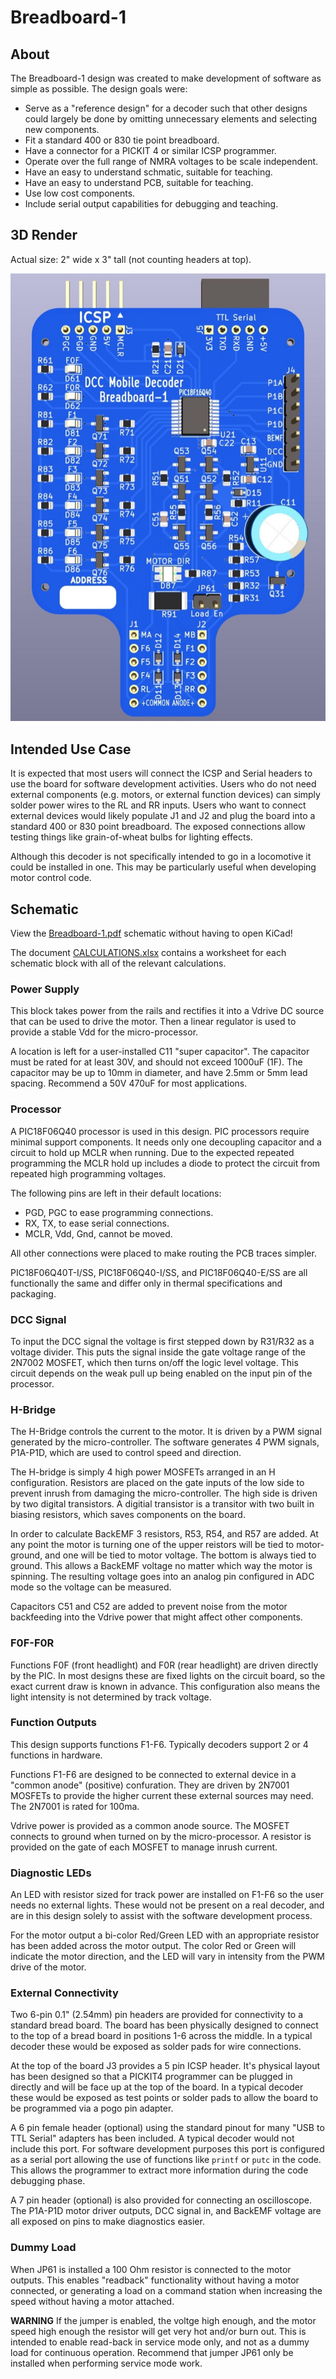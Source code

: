 # Breadboard-1

## About

The Breadboard-1 design was created to make development of software as
simple as possible.  The design goals were:

* Serve as a "reference design" for a decoder such that other designs
  could largely be done by omitting unnecessary elements and selecting
  new components.
* Fit a standard 400 or 830 tie point breadboard.
* Have a connector for a PICKIT 4 or similar ICSP programmer.
* Operate over the full range of NMRA voltages to be scale independent.
* Have an easy to understand schmatic, suitable for teaching.
* Have an easy to understand PCB, suitable for teaching.
* Use low cost components.
* Include serial output capabilities for debugging and teaching.

## 3D Render

Actual size: 2" wide x 3" tall (not counting headers at top).

![Breadboard-1 3D Render](Breadboard-1.jpg)

## Intended Use Case

It is expected that most users will connect the ICSP and Serial headers
to use the board for software development activities.  Users who do not 
need external components (e.g. motors, or external function devices) can
simply solder power wires to the RL and RR inputs.  Users who want to
connect external devices would likely populate J1 and J2 and plug the
board into a standard 400 or 830 point breadboard.  The exposed connections
allow testing things like grain-of-wheat bulbs for lighting effects.

Although this decoder is not specifically intended to go in a locomotive
it could be installed in one.  This may be particularly useful when developing
motor control code.

## Schematic

View the [Breadboard-1.pdf](Breadboard-1.pdf) schematic without
having to open KiCad!

The document [CALCULATIONS.xlsx](CALCULATIONS.xlsx) contains a worksheet
for each schematic block with all of the relevant calculations.

### Power Supply

This block takes power from the rails and rectifies it into a 
Vdrive DC source that can be used to drive the motor.  Then a
linear regulator is used to provide a stable Vdd for the micro-processor.

A location is left for a user-installed C11 "super capacitor".  The capacitor
must be rated for at least 30V, and should not exceed 1000uF (1F).  The capacitor
may be up to 10mm in diameter, and have 2.5mm or 5mm lead spacing.  Recommend
a 50V 470uF for most applications.

### Processor

A PIC18F06Q40 processor is used in this design.  PIC processors
require minimal support components.  It needs only one decoupling
capacitor and a circuit to hold up MCLR when running.  Due to the
expected repeated programming the MCLR hold up includes a diode
to protect the circuit from repeated high programming voltages.

The following pins are left in their default locations:

- PGD, PGC to ease programming connections.
- RX, TX, to ease serial connections.
- MCLR, Vdd, Gnd, cannot be moved.

All other connections were placed to make routing the PCB traces
simpler.

PIC18F06Q40T-I/SS, PIC18F06Q40-I/SS, and PIC18F06Q40-E/SS are all
functionally the same and differ only in thermal specifications and
packaging.

### DCC Signal

To input the DCC signal the voltage is first stepped down by R31/R32
as a voltage divider.  This puts the signal inside the gate voltage
range of the 2N7002 MOSFET, which then turns on/off the logic level
voltage.  This circuit depends on the weak pull up being enabled
on the input pin of the processor.

### H-Bridge

The H-Bridge controls the current to the motor.  It is driven by a
PWM signal generated by the micro-controller.  The software generates
4 PWM signals, P1A-P1D, which are used to control speed and direction.

The H-bridge is simply 4 high power MOSFETs arranged in an H
configuration.  Resistors are placed on the gate inputs of the
low side to prevent inrush from damaging the micro-controller.
The high side is driven by two digital transistors.  A digitial
transistor is a transitor with two built in biasing resistors,
which saves components on the board.

In order to calculate BackEMF 3 resistors, R53, R54, and R57 are
added.  At any point the motor is turning one of the upper reistors
will be tied to motor-ground, and one will be tied to motor voltage.
The bottom is always tied to ground.  This allows a BackEMF voltage
no matter which way the motor is spinning.  The resulting voltage
goes into an analog pin configured in ADC mode so the voltage can
be measured.

Capacitors C51 and C52 are added to prevent noise from the motor
backfeeding into the Vdrive power that might affect other components.

### F0F-F0R

Functions F0F (front headlight) and F0R (rear headlight) are driven
directly by the PIC.  In most designs these are fixed lights on the
circuit board, so the exact current draw is known in advance.  This
configuration also means the light intensity is not determined by
track voltage.

### Function Outputs

This design supports functions F1-F6.  Typically decoders support
2 or 4 functions in hardware.

Functions F1-F6 are designed to be connected to external device in
a "common anode" (positive) confuration.  They are driven by 2N7001
MOSFETs to provide the higher current these external sources may
need.  The 2N7001 is rated for 100ma.

Vdrive power is provided as a common anode source.  The MOSFET
connects to ground when turned on by the micro-processor.  A resistor
is provided on the gate of each MOSFET to manage inrush current.

### Diagnostic LEDs

An LED with resistor sized for track power are installed on F1-F6
so the user needs no external lights.  These would not be present
on a real decoder, and are in this design solely to assist with
the software development process.

For the motor output a bi-color Red/Green LED with an appropriate
resistor has been added across the motor output.  The color Red or
Green will indicate the motor direction, and the LED will vary in
intensity from the PWM drive of the motor.

### External Connectivity

Two 6-pin 0.1" (2.54mm) pin headers are provided for connectivity
to a standard bread board.  The board has been physically designed
to connect to the top of a bread board in positions 1-6 across the
middle.  In a typical decoder these would be exposed as solder pads
for wire connections.

At the top of the board J3 provides a 5 pin ICSP header.  It's
physical layout has been designed so that a PICKIT4 programmer can
be plugged in directly and will be face up at the top of the board.
In a typical decoder these would be exposed as test points or solder
pads to allow the board to be programmed via a pogo pin adapter.

A 6 pin female header (optional) using the standard pinout for many
"USB to TTL Serial" adapters has been included.  A typical decoder
would not include this port. For software development purposes this
port is configured as a serial port allowing the use of functions
like `printf` or `putc` in the code.  This allows the programmer
to extract more information during the code debugging phase.

A 7 pin header (optional) is also provided for connecting an oscilloscope.
The P1A-P1D motor driver outputs, DCC signal in, and BackEMF voltage are
all exposed on pins to make diagnostics easier.

### Dummy Load

When JP61 is installed a 100 Ohm resistor is connected to the motor
outputs.  This enables "readback" functionality without having a
motor connected, or generating a load on a command station when
increasing the speed without having a motor attached.

**WARNING** If the jumper is enabled, the voltge high enough, and
the motor speed high enough the resistor will get very hot and/or
burn out.  This is intended to enable read-back in service mode
only, and not as a dummy load for continuous operation.  Recommend
that jumper JP61 only be installed when performing service mode
work.
